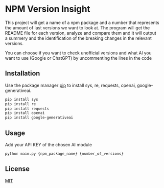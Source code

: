 # NPM Version Insight

This project will get a name of a npm package and a number that represents the amount of last versions we want to look at.
The program will get the README file for each version, analyze and compare them and it will output a summery and the identification of the breaking changes in the relevant versions.

You can choose if you want to check unofficial versions and what AI you want to use (Google or ChatGPT) by uncommenting the lines in the code

## Installation

Use the package manager [pip](https://pip.pypa.io/en/stable/) to install sys, re, requests, openai, google-generativeai.

```bash
pip install sys
pip install re
pip install requests
pip install openai
pip install google-generativeai
```

## Usage

Add your API KEY of the chosen AI module

```bash
python main.py {npm_package_name} {number_of_versions}
```

## License

[MIT](https://choosealicense.com/licenses/mit/)
